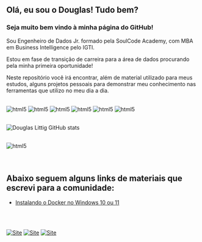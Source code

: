 ## Olá, eu sou o Douglas! Tudo bem?


### Seja muito bem vindo à minha página do GitHub!

Sou Engenheiro de Dados Jr. formado pela SoulCode Academy, com MBA em Business Intelligence pelo IGTI.

Estou em fase de transição de carreira para a área de dados procurando pela minha primeira oportunidade!

Neste repositório você irá encontrar, além de material utilizado para meus estudos, alguns projetos pessoais para demonstrar meu conhecimento nas ferramentas que utilizo no meu dia a dia.


<div style="display: inline_block"><br/>
    <img align="center" alt="html5" src="https://img.shields.io/badge/Python-3776AB?style=for-the-badge&logo=python&logoColor=white"/>
    <img align="center" alt="html5" src="https://img.shields.io/badge/MySQL-00000F?style=for-the-badge&logo=mysql&logoColor=white"/>
    <img align="center" alt="html5" src="https://img.shields.io/badge/PostgreSQL-316192?style=for-the-badge&logo=postgresql&logoColor=white"/>
    <img align="center" alt="html5" src="https://img.shields.io/badge/MongoDB-4EA94B?style=for-the-badge&logo=mongodb&logoColor=white"/>
    <img align="center" alt="html5" src="https://img.shields.io/badge/Google_Cloud-4285F4?style=for-the-badge&logo=google-cloud&logoColor=white"/>
    <img align="center" alt="html5" src="https://img.shields.io/badge/Microsoft_Azure-0089D6?style=for-the-badge&logo=microsoft-azure&logoColor=white"/>
</div> 
<br>

![Douglas Littig GitHub stats](https://github-readme-stats.vercel.app/api?username=gittil&theme=dracula&show_icons=true)

<div style="display: inline_block"><br/>
    <img align="center" alt="html5" src="https://github-readme-stats.vercel.app/api/top-langs/?username=gittil&theme=blue-green"/>
</div>


<br/>
<br/>

## Abaixo seguem alguns links de materiais que escrevi para a comunidade:

- [Instalando o Docker no Windows 10 ou 11](@douglaslittig/instalando-o-docker-no-windows-10-ou-11-197b05aa9950)

<br>
<br>


[![Site](https://img.shields.io/badge/Medium-12100E?style=for-the-badge&logo=medium&logoColor=white)](https://medium.com/@douglaslittig)
[![Site](https://img.shields.io/badge/LinkedIn-0077B5?style=for-the-badge&logo=linkedin&logoColor=white)](https://www.linkedin.com/in/douglaslittig/)
[![Site](https://img.shields.io/badge/Gmail-D14836?style=for-the-badge&logo=gmail&logoColor=white)](mailto:douglas.littig@gmail.com)




<br/>
<br/>





